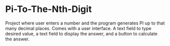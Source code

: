 # Pi-To-The-Nth-Digit
Project where user enters a number and the program generates PI up to that many decimal places. Comes with a user interface.
A text field to type desired value, a text field to display the answer, and a button to calculate the answer.
